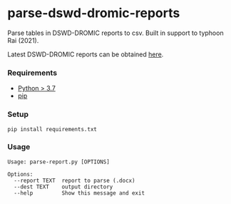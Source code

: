 # parse-dswd-dromic-reports
Parse tables in DSWD-DROMIC reports to csv. Built in support to typhoon Rai (2021).

Latest DSWD-DROMIC reports can be obtained [here](https://dromic.dswd.gov.ph/). 

### Requirements
- [Python > 3.7](https://www.python.org/downloads/)
- [pip](https://pip.pypa.io/en/stable/getting-started/)

### Setup
```
pip install requirements.txt
```

### Usage
```
Usage: parse-report.py [OPTIONS]

Options:
  --report TEXT  report to parse (.docx)
  --dest TEXT    output directory
  --help         Show this message and exit
  ```
